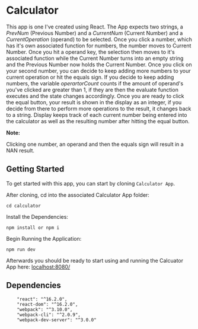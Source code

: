 Calculator
========= 

This app is one I've created using React. The App expects two strings, a _PrevNum_ (Previous Number) and a _CurrentNum_ (Current Number) and a _CurrentOperation_ (operand) to be selected. Once you click a number, which has it's own associated function for numbers, the number moves to Current Number. Once you hit a operand key, the selection then moves to it's associated function while the Current Number turns into an empty string and the Previous Number now holds the Current Number. Once you click on your second number, you can decide to keep adding more numbers to your current operation or hit the equals sign. If you decide to keep adding numbers, the variable _operartorCount_ counts if the amount of operand's you've clicked are greater than 1, if they are then the evaluate function executes and the state changes accordingly. Once you are ready to click the equal button, your result is shown in the display as an integer, if you decide from there to perform more operations to the result, it changes back to a string. Display keeps track of each current number being entered into the calculator as well as the resulting number after hitting the equal button. 

**Note:**

Clicking one number, an operand and then the equals sign will result in a NAN result. 

Getting Started
-------
To get started with this app, you can start by cloning `Calculator App`. 

After cloning, cd into the associated Calculator App folder:

```
cd calculator
```

Install the Dependencies:

```
npm install or npm i
```

Begin Running the Application:
```
npm run dev 
```

Afterwards you should be ready to start using and running the Calcuator App here: [localhost:8080/](http://localhost:8080/)

Dependencies 
-----
```
    "react": "^16.2.0",
    "react-dom": "^16.2.0",
    "webpack": "^3.10.0",
    "webpack-cli": "^2.0.9",
    "webpack-dev-server": "^3.0.0"

```

